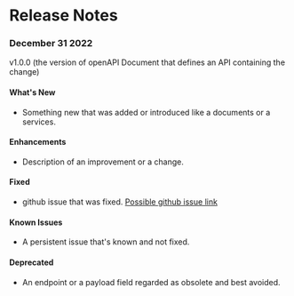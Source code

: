  # Release Notes

### December 31 2022

v1.0.0 (the version of openAPI Document that defines an API containing the change)

#### What's New
- Something new that was added or introduced like a documents or a services.

#### Enhancements
- Description of an improvement or a change.

#### Fixed
- github issue that was fixed. [Possible github issue link ](https://github.com/Fiserv/Support/issues)

#### Known Issues
- A persistent issue that's known and not fixed.

#### Deprecated
- An endpoint or a payload field regarded as obsolete and best avoided.
